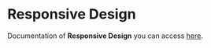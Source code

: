 # Responsive Design
Documentation of **Responsive Design** you can access [here](https://tailwindcss.com/docs/responsive-design).